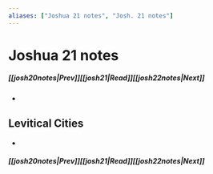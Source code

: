 ```yaml
---
aliases: ["Joshua 21 notes", "Josh. 21 notes"]
---
```

# Joshua 21 notes
##### <span class=arrow-left></span>[[josh20notes|Prev]]<span class=navigation-separator></span>[[josh21|Read]]<span class=navigation-separator></span>[[josh22notes|Next]]<span class=arrow-right></span>
- 
## Levitical Cities
- 
##### <span class=arrow-left></span>[[josh20notes|Prev]]<span class=navigation-separator></span>[[josh21|Read]]<span class=navigation-separator></span>[[josh22notes|Next]]<span class=arrow-right></span>